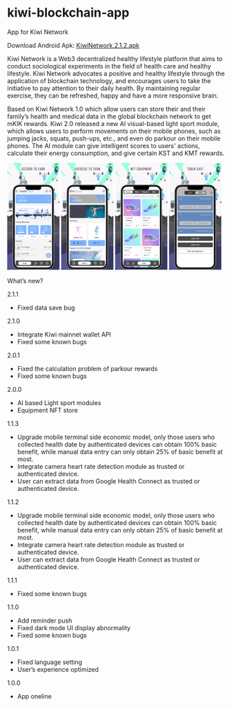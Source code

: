 # kiwi-blockchain-app
App for Kiwi Network

Download Android Apk: [KiwiNetwork.2.1.2.apk](https://github.com/Kiwihealthcare-Network/kiwi-blockchain-app/releases/download/v2.1.2/KiwiNetwork.2.1.2.apk)

Kiwi Network is a Web3 decentralized healthy lifestyle platform that aims to conduct sociological experiments in the field of health care and healthy lifestyle. Kiwi Network advocates a positive and healthy lifestyle through the application of blockchain technology, and encourages users to take the initiative to pay attention to their daily health. By maintaining regular exercise, they can be refreshed, happy and have a more responsive brain. 

Based on Kiwi Network 1.0 which allow users can store their and their family’s health and medical data in the global blockchain network to get mKIK rewards. Kiwi 2.0 released a new AI visual-based light sport module, which allows users to perform movements on their mobile phones, such as jumping jacks, squats, push-ups, etc., and even do parkour on their mobile phones. The AI module can give intelligent scores to users' actions, calculate their energy consumption, and give certain KST and KMT rewards.

<img src="./img/05.jpg" width="24%"> <img src="./img/06.jpg" width="24%"> <img src="./img/08.jpg" width="24%"> <img src="./img/09.jpg" width="24%">


What’s new?

2.1.1
- Fixed data save bug

2.1.0
- Integrate Kiwi mainnet wallet API
- Fixed some known bugs

2.0.1
- Fixed the calculation problem of parkour rewards
- Fixed some known bugs

2.0.0
- AI based Light sport modules
- Equipment NFT store

1.1.3
- Upgrade mobile terminal side economic model, only those users who collected health date by authenticated devices can obtain 100% basic benefit, while manual data entry can only obtain 25% of basic benefit at most.
- Integrate camera heart rate detection module as trusted or authenticated device.
- User can extract data from Google Health Connect as trusted or authenticated device.

1.1.2
- Upgrade mobile terminal side economic model, only those users who collected health date by authenticated devices can obtain 100% basic benefit, while manual data entry can only obtain 25% of basic benefit at most.
- Integrate camera heart rate detection module as trusted or authenticated device.
- User can extract data from Google Health Connect as trusted or authenticated device.

1.1.1
- Fixed some known bugs

1.1.0
- Add reminder push
- Fixed dark mode UI display abnormality
- Fixed some known bugs

1.0.1
- Fixed language setting
- User’s experience optimized

1.0.0
- App oneline







